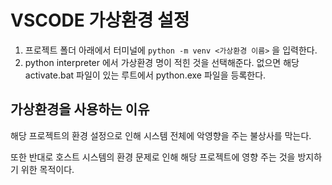 # VSCODE 가상환경 설정



1. 프로젝트 폴더 아래에서 터미널에 `python -m venv <가상환경 이름>` 을 입력한다.
2. python interpreter 에서 가상환경 명이 적힌 것을 선택해준다. 없으면 해당 activate.bat 파일이 있는 루트에서 python.exe 파일을 등록한다.





## 가상환경을 사용하는 이유

해당 프로젝트의 환경 설정으로 인해 시스템 전체에 악영향을 주는 불상사를 막는다.

또한 반대로 호스트 시스템의 환경 문제로 인해 해당 프로젝트에 영향 주는 것을 방지하기 위한 목적이다.